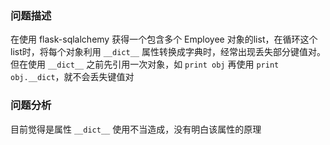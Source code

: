 ### 问题描述
在使用 flask-sqlalchemy 获得一个包含多个 Employee 对象的list，在循环这个list时，将每个对象利用 `__dict__` 属性转换成字典时，经常出现丢失部分键值对。但在使用 `__dict__` 之前先引用一次对象，如 `print obj` 再使用 `print obj.__dict`，就不会丢失键值对

### 问题分析
目前觉得是属性 `__dict__` 使用不当造成，没有明白该属性的原理